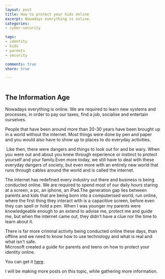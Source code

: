 ```yaml
---
layout: post
title: How to protect your kids online
excerpt: Nowadays everything is online.
categories:
- cyber-security

tags:
- identity
- kids
- parents
- security

comments: true
share: true

---
```

<p><img src="{{ site.baseurl }}/images/own-your-space.png" alt="" /></p>
<h2>The Information Age</h2>
<p>Nowadays everything is online. We are required to learn new systems and processes, in order to pay our taxes, find a job, socialise and entertain ourselves.</p>
<p>People that have been around more than 20-30 years have been brought up in a world without the internet. Most things were done by pen and paper and you would also have to show up to places to do everyday activities.</p>
<div>
<p> Like then, there were dangers and things to look out for and be wary. When you were out and about you knew through experience or instinct to protect yourself and your family.Even more today, we still have to deal with these everyday dangers of society, but even more with an entirely new world that runs through cables around the world and is called the internet.</p>
<div>
<p>The internet has redefined every industry out there and business is being conducted online. We are required to spend most of our daily hours staring at a screen, a pc, an iphone, an iPad.The generation gap lies between parents and kids that are being born into a computerised world, run online, where the first thing they interact with is a capacitive screen, before even they can spell or hold a pen. When I was younger my parents were knowledgeable enough to an extend to advise me, protect me and guide me, but when the internet came out, they didn't have a clue nor the time to learn about it.</p>
<div>There is far more criminal activity being conducted online these days, than offline and we need to know how to use technology and what is real and what isn't safe.</div>
</div>
<div>Microsoft created a guide for parents and teens on how to protect your identity online.</div>
<div>
<p>You can get it <a href="https://www.evernote.com/shard/s6/sh/6e92de06-77bc-4f0b-9e13-bcea6790758e/ec007fe6f26ee84471e7b82d02bed5db" target="_blank" shape="rect">here</a>.</p>
<div>I will be making more posts on this topic, while gathering more information.</div>
</div>
</div>
